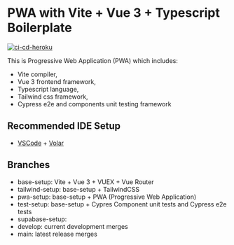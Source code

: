 # PWA with Vite + Vue 3 + Typescript Boilerplate

[![ci-cd-heroku](https://github.com/ochemerys/vite-vue-boilerplate/actions/workflows/ci-cd-heroku.yml/badge.svg)](https://github.com/ochemerys/vite-vue-boilerplate/actions/workflows/ci-cd-heroku.yml)

This is Progressive Web Application (PWA) which includes:

* Vite compiler,
* Vue 3 frontend framework, 
* Typescript language,
* Tailwind css framework,
* Cypress e2e and components unit testing framework

## Recommended IDE Setup

- [VSCode](https://code.visualstudio.com/) + [Volar](https://marketplace.visualstudio.com/items?itemName=johnsoncodehk.volar)

## Branches

* base-setup: Vite + Vue 3 + VUEX + Vue Router
* tailwind-setup: base-setup + TailwindCSS
* pwa-setup: base-setup + PWA (Progressive Web Application)
* test-setup: base-setup + Cypres Component unit tests and Cypress e2e tests
* supabase-setup:
* develop: current development merges
* main: latest release merges

